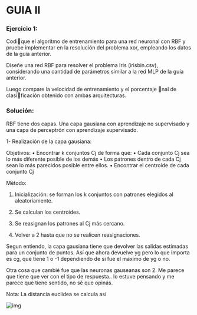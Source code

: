 # GUIA II



### Ejercicio 1:

Codique el algoritmo de entrenamiento para una red neuronal con RBF y pruebe implementar en la resolución del problema xor, empleando los datos de la guía anterior.

Diseñe una red RBF para resolver el problema Iris (irisbin.csv), considerando una cantidad de parámetros similar a la red MLP de la guía anterior. 

Luego compare la velocidad de entrenamiento y el porcentaje nal de clasificación obtenido con ambas arquitecturas. 



### Solución: 

RBF tiene dos capas. Una capa gausiana con aprendizaje no supervisado y una capa de perceptrón con aprendizaje supervisado. 



1- Realización de la capa gausiana: 

Objetivos:
•  Encontrar k conjuntos  Cj de forma que:
		•  Cada conjunto Cj sea lo más diferente posible de los demás
		•  Los patrones dentro de cada Cj sean lo más parecidos posible entre ellos.
• Encontrar el centroide de cada conjunto Cj



Método: 

1. Inicialización: se forman los k conjuntos con patrones elegidos al aleatoriamente.
2. Se calculan los centroides.

3. Se reasignan los patrones al Cj más cercano.

4. Volver a 2 hasta que no se realicen reasignaciones.



Segun entiendo, la capa gausiana tiene que devolver las salidas estimadas para un conjunto de puntos. Así que ahora devuelve yg pero lo que importa es cg, que tiene 1 o -1 dependiendo de si fue el maximo de yg o no.

Otra cosa que cambié fue que las neuronas gauseanas son 2. Me parece que tiene que ver con el tipo de respuesta.. lo estuve pensando y me parece que tiene sentido, no sé que opinás.





Nota: La distancia euclidea se calcula así

![img](https://www.excel-avanzado.com/wp-content/uploads/2014/08/distancia-entre-dos-puntos.jpg)



